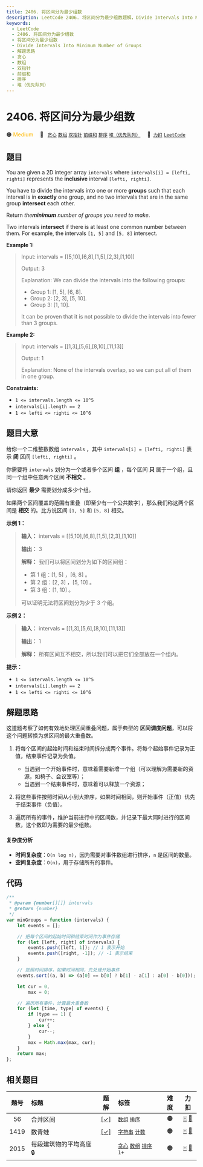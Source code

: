 ```yaml
---
title: 2406. 将区间分为最少组数
description: LeetCode 2406. 将区间分为最少组数题解，Divide Intervals Into Minimum Number of Groups，包含解题思路、复杂度分析以及完整的 JavaScript 代码实现。
keywords:
  - LeetCode
  - 2406. 将区间分为最少组数
  - 将区间分为最少组数
  - Divide Intervals Into Minimum Number of Groups
  - 解题思路
  - 贪心
  - 数组
  - 双指针
  - 前缀和
  - 排序
  - 堆（优先队列）
---
```


# 2406. 将区间分为最少组数

🟠 <font color=#ffb800>Medium</font>&emsp; 🔖&ensp; [`贪心`](/tag/greedy.md) [`数组`](/tag/array.md) [`双指针`](/tag/two-pointers.md) [`前缀和`](/tag/prefix-sum.md) [`排序`](/tag/sorting.md) [`堆（优先队列）`](/tag/heap-priority-queue.md)&emsp; 🔗&ensp;[`力扣`](https://leetcode.cn/problems/divide-intervals-into-minimum-number-of-groups) [`LeetCode`](https://leetcode.com/problems/divide-intervals-into-minimum-number-of-groups)

## 题目

You are given a 2D integer array `intervals` where `intervals[i] = [lefti,
righti]` represents the **inclusive** interval `[lefti, righti]`.

You have to divide the intervals into one or more **groups** such that each
interval is in **exactly** one group, and no two intervals that are in the
same group **intersect** each other.

Return _the**minimum** number of groups you need to make_.

Two intervals **intersect** if there is at least one common number between
them. For example, the intervals `[1, 5]` and `[5, 8]` intersect.

**Example 1:**

> Input: intervals = [[5,10],[6,8],[1,5],[2,3],[1,10]]
>
> Output: 3
>
> Explanation: We can divide the intervals into the following groups:
>
> - Group 1: [1, 5], [6, 8].
> - Group 2: [2, 3], [5, 10].
> - Group 3: [1, 10].
>
> It can be proven that it is not possible to divide the intervals into fewer than 3 groups.

**Example 2:**

> Input: intervals = [[1,3],[5,6],[8,10],[11,13]]
>
> Output: 1
>
> Explanation: None of the intervals overlap, so we can put all of them in one group.

**Constraints:**

- `1 <= intervals.length <= 10^5`
- `intervals[i].length == 2`
- `1 <= lefti <= righti <= 10^6`

## 题目大意

给你一个二维整数数组 `intervals` ，其中 `intervals[i] = [lefti, righti]` 表示 **闭** 区间
`[lefti, righti]` 。

你需要将 `intervals` 划分为一个或者多个区间 **组** ，每个区间 **只** 属于一个组，且同一个组中任意两个区间 **不相交** 。

请你返回 **最少** 需要划分成多少个组。

如果两个区间覆盖的范围有重叠（即至少有一个公共数字），那么我们称这两个区间是 **相交** 的。比方说区间 `[1, 5]` 和 `[5, 8]` 相交。

**示例 1：**

> **输入：** intervals = [[5,10],[6,8],[1,5],[2,3],[1,10]]
>
> **输出：** 3
>
> **解释：** 我们可以将区间划分为如下的区间组：
>
> - 第 1 组：[1, 5] ，[6, 8] 。
> - 第 2 组：[2, 3] ，[5, 10] 。
> - 第 3 组：[1, 10] 。
>
> 可以证明无法将区间划分为少于 3 个组。

**示例 2：**

> **输入：** intervals = [[1,3],[5,6],[8,10],[11,13]]
>
> **输出：** 1
>
> **解释：** 所有区间互不相交，所以我们可以把它们全部放在一个组内。

**提示：**

- `1 <= intervals.length <= 10^5`
- `intervals[i].length == 2`
- `1 <= lefti <= righti <= 10^6`

## 解题思路

这道题考察了如何有效地处理区间重叠问题，属于典型的 **区间调度问题**，可以将这个问题转换为求区间的最大重叠数。

1.  将每个区间的起始时间和结束时间拆分成两个事件。将每个起始事件记录为正值，结束事件记录为负值。

    - 当遇到一个开始事件时，意味着需要新增一个组（可以理解为需要新的资源，如椅子、会议室等）；
    - 当遇到一个结束事件时，意味着可以释放一个资源；

2.  将这些事件按照时间从小到大排序，如果时间相同，则开始事件（正值）优先于结束事件（负值）。
3.  遍历所有的事件，维护当前进行中的区间数，并记录下最大同时进行的区间数，这个数即为需要的最少组数。

#### 复杂度分析

- **时间复杂度**：`O(n log n)`，因为需要对事件数组进行排序，`n` 是区间的数量。
- **空间复杂度**：`O(n)`，用于存储所有的事件。

## 代码

```javascript
/**
 * @param {number[][]} intervals
 * @return {number}
 */
var minGroups = function (intervals) {
	let events = [];

	// 把每个区间的起始时间和结束时间作为事件存储
	for (let [left, right] of intervals) {
		events.push([left, 1]); // 1 表示开始
		events.push([right, -1]); // -1 表示结束
	}

	// 按照时间排序，如果时间相同，先处理开始事件
	events.sort((a, b) => (a[0] == b[0] ? b[1] - a[1] : a[0] - b[0]));

	let cur = 0,
		max = 0;

	// 遍历所有事件，计算最大重叠数
	for (let [time, type] of events) {
		if (type == 1) {
			cur++;
		} else {
			cur--;
		}
		max = Math.max(max, cur);
	}
	return max;
};
```

## 相关题目

<!-- prettier-ignore -->
| 题号 | 标题 | 题解 | 标签 | 难度 | 力扣 |
| :------: | :------ | :------: | :------ | :------: | :------: |
| 56 | 合并区间 | [[✓]](/problem/0056.md) |  [`数组`](/tag/array.md) [`排序`](/tag/sorting.md) | 🟠 | [🀄️](https://leetcode.cn/problems/merge-intervals) [🔗](https://leetcode.com/problems/merge-intervals) |
| 1419 | 数青蛙 | [[✓]](/problem/1419.md) |  [`字符串`](/tag/string.md) [`计数`](/tag/counting.md) | 🟠 | [🀄️](https://leetcode.cn/problems/minimum-number-of-frogs-croaking) [🔗](https://leetcode.com/problems/minimum-number-of-frogs-croaking) |
| 2015 | 每段建筑物的平均高度 🔒 |  |  [`贪心`](/tag/greedy.md) [`数组`](/tag/array.md) [`排序`](/tag/sorting.md) `1+` | 🟠 | [🀄️](https://leetcode.cn/problems/average-height-of-buildings-in-each-segment) [🔗](https://leetcode.com/problems/average-height-of-buildings-in-each-segment) |